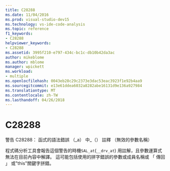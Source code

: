 ```yaml
---
title: C28288
ms.date: 11/04/2016
ms.prod: visual-studio-dev15
ms.technology: vs-ide-code-analysis
ms.topic: reference
f1_keywords:
- C28288
helpviewer_keywords:
- C28288
ms.assetid: 3995f210-e797-434c-bc1c-db10b42da3ac
author: mikeblome
ms.author: mblome
manager: wpickett
ms.workload:
- multiple
ms.openlocfilehash: 0043eb28c29c2373e3dac53eac3923f1e92b4aa9
ms.sourcegitcommit: e13e61ddea6032a8282abe16131d9e136a927984
ms.translationtype: MT
ms.contentlocale: zh-TW
ms.lasthandoff: 04/26/2018
---
```

# <a name="c28288"></a>C28288
警告 C28288： 函式的語法錯誤 （_a） 中\_（） 註釋 （無效的參數名稱）

 程式碼分析工具會報告這個警告的時機`SAL_at`(`__drv_at`) 用註解，且參數運算式無法在目前內容中解譯。 這可能包括使用的拼字錯誤的參數或成員名稱或 「 傳回 」 或"this"關鍵字拼錯。
